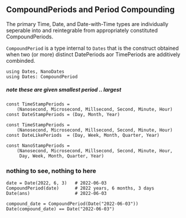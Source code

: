 ## CompoundPeriods and Period Compounding

The primary Time, Date, and Date-with-Time types are
individually seperable into and reintegrable from
appropriately constituted CompoundPeriods.

`CompoundPeriod` is a type internal to `Dates` that
is the construct obtained when two (or more)
distinct DatePeriods aor TimePeriods are
additively combinded.

```
using Dates, NanoDates
using Dates: CompoundPeriod
```
##### note these are given smallest period .. largest
```
const TimeStampPeriods = 
    (Nanosecond, Microsecond, Millsecond, Second, Minute, Hour)
const DateStampPeriods = (Day, Month, Year)

const TimeStampPeriods = 
    (Nanosecond, Microsecond, Millsecond, Second, Minute, Hour)
const DateLikePeriods  = (Day, Week, Month, Quarter, Year)

const NanoStampPeriods =
    (Nanosecond, Microsecond, Millsecond, Second, Minute, Hour,
     Day, Week, Month, Quarter, Year)
```
### nothing to see, nothing to here
```
date = Date(2022, 6, 3)   # 2022-06-03  
CompoundPeriod(date)      # 2022 years, 6 months, 3 days
Date(ans)                 # 2022-06-03

compound_date = CompoundPeriod(Date("2022-06-03"))
Date(compound_date) == Date("2022-06-03")
```
